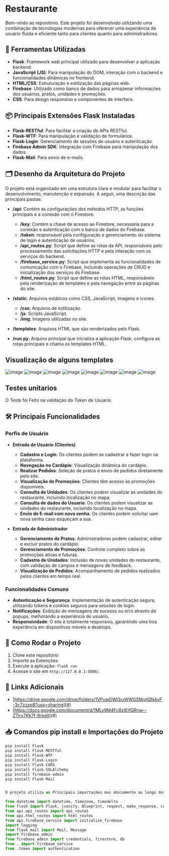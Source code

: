 # Restaurante 

Bem-vindo ao repositório.
Este projeto foi desenvolvido utilizando uma combinação de tecnologias modernas para oferecer uma experiência de usuário fluida e eficiente tanto para clientes quanto para administradores.

## 🔧 Ferramentas Utilizadas

- **Flask**: Framework web principal utilizado para desenvolver a aplicação backend.
- **JavaScript (JS)**: Para manipulação do DOM, interação com o backend e funcionalidades dinâmicas no frontend.
- **HTML/CSS**: Estruturação e estilização das páginas web.
- **Firebase**: Utilizado como banco de dados para armazenar informações dos usuários, pratos, unidades e promoções.
- **CSS**: Para design responsivo e componentes de interface.

## 📦 Principais Extensões Flask Instaladas

- **Flask-RESTful**: Para facilitar a criação de APIs RESTful.
- **Flask-WTF**: Para manipulação e validação de formulários.
- **Flask-Login**: Gerenciamento de sessões de usuário e autenticação.
- **Firebase Admin SDK**: Integração com Firebase para manipulação dos dados.
- **Flask-Mail**: Para envio de e-mails.



## 🗂️ Desenho da Arquitetura do Projeto

O projeto está organizado em uma estrutura clara e modular para facilitar o desenvolvimento, manutenção e expansão. A seguir, uma descrição das principais pastas:

- **/api**: Contém as configurações dos métodos HTTP, as funções principais e a conexão com o Firestore.
  - **/key**: Contém a chave de acesso ao Firestore, necessária para a conexão e autenticação com o banco de dados do Firebase.
  - **/token**: responsável pela configuração e gerenciamento do sistema de login e autenticação de usuários.
  - **/api_routes.py**: Script que define as rotas da API, responsáveis pelo processamento das solicitações HTTP e pela interação com os serviços do backend.
  - **/firebase_service.py**: Script que implementa as funcionalidades de comunicação com o Firebase, incluindo operações de CRUD e inicialização dos serviços do Firebase.
  - **/html_routes.py**: Script que define as rotas HTML, responsáveis pela renderização de templates e pela navegação entre as páginas do site.
- **/static**: Arquivos estáticos como CSS, JavaScript, imagens e ícones.
  - **/css**: Arquivos de estilização.
  - **/js**: Scripts JavaScript.
  - **/img**: Imagens utilizadas no site.
- **/templates**: Arquivos HTML que são renderizados pelo Flask.

- **/run.py**: Arquivo principal que inicializa a aplicação Flask, configura as rotas principais e chama os templates HTML.

## Visualização de alguns templates
![image](https://github.com/user-attachments/assets/e436d66e-9387-4aad-b0a3-adfac3ba65c0)
![image](https://github.com/user-attachments/assets/cf55802d-8cf7-495a-9289-ecdc6f996191)
![image](https://github.com/user-attachments/assets/a69aa472-2c6c-4030-a481-11b2b20acda6)
![image](https://github.com/user-attachments/assets/a52e2276-c9b0-46ec-bf7f-4496da2b06cc)
![image](https://github.com/user-attachments/assets/dc5c51c0-e8dd-487d-a994-040fc4069069)
![image](https://github.com/user-attachments/assets/246e47f2-1ff0-4d34-8144-07a011e9d348)
![image](https://github.com/user-attachments/assets/192929a1-6f63-4fa7-a2cc-247e3f8be8cc)
![image](https://github.com/user-attachments/assets/ca31205e-e183-4844-954d-ed6e03265954)


## Testes unitarios
O Teste foi Feito na validação do Token de Usuario.

## 🛠️ Principais Funcionalidades

### Perfis de Usuário

- **Entrada de Usuário (Clientes)**
  - **Cadastro e Login**: Os clientes podem se cadastrar e fazer login na plataforma.
  - **Navegação no Cardápio**: Visualização dinâmica do cardápio.
  - **Realizar Pedidos**: Seleção de pratos e envio de pedidos diretamente pelo site.
  - **Visualização de Promoções**: Clientes têm acesso às promoções disponíveis.
  - **Consulta de Unidades**: Os clientes podem visualizar as unidades do restaurante, incluindo localização no mapa.
  - **Consulta de dados do Usuario**: Os clientes podem visualizar as unidades do restaurante, incluindo localização no mapa.
  - **Envio de E-mail com nova senha**: Os clientes podem solicitar uam nova senha caso esqueçam a sua .

- **Entrada de Administrador**
  - **Gerenciamento de Pratos**: Administradores podem cadastrar, editar e excluir pratos do cardápio.
  - **Gerenciamento de Promoções**: Controle completo sobre as promoções ativas e futuras.
  - **Cadastro de Unidades**: Inclusão de novas unidades do restaurante, com validação de campos e mensagens de feedback.
  - **Visualização de Pedidos**: Acompanhamento de pedidos realizados pelos clientes em tempo real.


### Funcionalidades Comuns

- **Autenticação e Segurança**: Implementação de autenticação segura, utilizando tokens e cookies seguros para sessões de login.
- **Notificações**: Exibição de mensagens de sucesso ou erro através de popups, melhorando a experiência do usuário.
- **Responsividade**: O site é totalmente responsivo, garantindo uma boa experiência em dispositivos móveis e desktops.

## 🚀 Como Rodar o Projeto

1. Clone este repositório
2. Importe as Extenções
3. Execute a aplicação: `flask run`
4. Acesse o site em `http://127.0.0.1:5000/`.


## 📎 Links Adicionais

- [https://drive.google.com/drive/folders/1VPuwDWl3iuWWGSMvilQN4vF-3c7zzzp8?usp=sharing](#)
- [https://docs.google.com/document/d/1MLy9M4Fc8zIEifQRnw--Z7irv7Kk7f-9/edit)(#)


##  📥 Comandos pip install e Importações do Projeto
```python
pip install Flask
pip install Flask-RESTful
pip install Flask-WTF
pip install Flask-Login
pip install Flask-CORS
pip install Flask-SQLAlchemy
pip install firebase-admin
pip install Flask-Mail


O projeto utiliza as Principais importações mas obviamente ao longo dos arquivos podem encontrar outras

from datetime import datetime, timezone, timedelta
from flask import Flask, jsonify, Blueprint, request, make_response, current_app
from api.api_routes import api_routes  
from api.html_routes import html_routes
from api.firebase_service import initialize_firebase
import logging
from flask_mail import Mail, Message
import firebase_admin
from firebase_admin import credentials, firestore, db
from . import firebase_service
from .token import authentication
